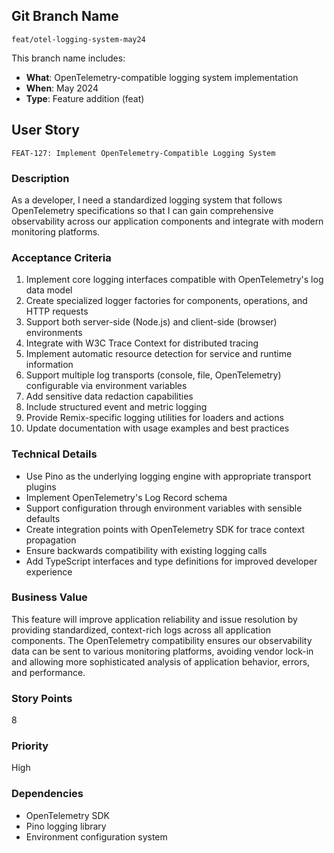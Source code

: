 ## Git Branch Name

```
feat/otel-logging-system-may24
```

This branch name includes:
- **What**: OpenTelemetry-compatible logging system implementation
- **When**: May 2024 
- **Type**: Feature addition (feat)

## User Story

```
FEAT-127: Implement OpenTelemetry-Compatible Logging System
```

### Description
As a developer, I need a standardized logging system that follows OpenTelemetry specifications so that I can gain comprehensive observability across our application components and integrate with modern monitoring platforms.

### Acceptance Criteria
1. Implement core logging interfaces compatible with OpenTelemetry's log data model
2. Create specialized logger factories for components, operations, and HTTP requests
3. Support both server-side (Node.js) and client-side (browser) environments
4. Integrate with W3C Trace Context for distributed tracing
5. Implement automatic resource detection for service and runtime information
6. Support multiple log transports (console, file, OpenTelemetry) configurable via environment variables
7. Add sensitive data redaction capabilities
8. Include structured event and metric logging
9. Provide Remix-specific logging utilities for loaders and actions
10. Update documentation with usage examples and best practices

### Technical Details
- Use Pino as the underlying logging engine with appropriate transport plugins
- Implement OpenTelemetry's Log Record schema
- Support configuration through environment variables with sensible defaults
- Create integration points with OpenTelemetry SDK for trace context propagation
- Ensure backwards compatibility with existing logging calls
- Add TypeScript interfaces and type definitions for improved developer experience

### Business Value
This feature will improve application reliability and issue resolution by providing standardized, context-rich logs across all application components. The OpenTelemetry compatibility ensures our observability data can be sent to various monitoring platforms, avoiding vendor lock-in and allowing more sophisticated analysis of application behavior, errors, and performance.

### Story Points
8

### Priority
High

### Dependencies
- OpenTelemetry SDK
- Pino logging library
- Environment configuration system